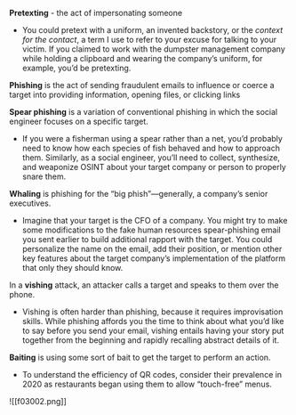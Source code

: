 **Pretexting** - the act of impersonating someone
* You could pretext with a uniform, an invented backstory, or the _context for the contact_, a term I use to refer to your excuse for talking to your victim. If you claimed to work with the dumpster management company while holding a clipboard and wearing the company’s uniform, for example, you’d be pretexting.

**Phishing** is the act of sending fraudulent emails to influence or coerce a target into providing information, opening files, or clicking links

**Spear phishing** is a variation of conventional phishing in which the social engineer focuses on a specific target.
* If you were a fisherman using a spear rather than a net, you’d probably need to know how each species of fish behaved and how to approach them. Similarly, as a social engineer, you’ll need to collect, synthesize, and weaponize OSINT about your target company or person to properly snare them.

**Whaling** is phishing for the “big phish”—generally, a company’s senior executives. 
* Imagine that your target is the CFO of a company. You might try to make some modifications to the fake human resources spear-phishing email you sent earlier to build additional rapport with the target. You could personalize the name on the email, add their position, or mention other key features about the target company’s implementation of the platform that only they should know.

In a **vishing** attack, an attacker calls a target and speaks to them over the phone. 
* Vishing is often harder than phishing, because it requires improvisation skills. While phishing affords you the time to think about what you’d like to say before you send your email, vishing entails having your story put together from the beginning and rapidly recalling abstract details of it.

**Baiting** is using some sort of bait to get the target to perform an action.
* To understand the efficiency of QR codes, consider their prevalence in 2020 as restaurants began using them to allow “touch-free” menus.

![[f03002.png]]
